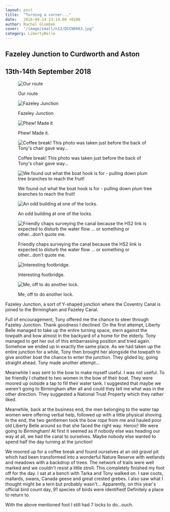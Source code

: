 ```yaml
---
layout: post
title:  "Turning a corner..."
date:   2018-09-14 23:14:00 +0100
author: Rachel Glombek
cover:  "/image/small/n13/DSCN0603.jpg"
category: LibertyBelle
---
```


<h2>Fazeley Junction to Curdworth and Aston
<h2>13th-14th September 2018</h2>

<figure>
 <img src="{{site.baseurl}}/image/maps/n13map.png" alt="Our route" >
 <figcaption>
 <p>Our route</p>
 </figcaption>
</figure>

<figure>
 <img src="{{site.baseurl}}/image/small/n13/DSCN0601.jpg" alt="Fazeley Junction" >
 <figcaption>
 <p>Fazeley Junction</p>
 </figcaption>
</figure>

<figure>
 <img src="{{site.baseurl}}/image/small/n13/DSCN0603.jpg" alt="Phew! Made it" >
 <figcaption>
 <p>Phew! Made it.</p>
 </figcaption>
</figure>
<figure>
 <img src="{{site.baseurl}}/image/small/n13/DSCN0614.jpg" alt="Coffee break! This photo was taken just before the back of Tony's chair gave way..." >
 <figcaption>
 <p>Coffee break! This photo was taken just before the back of Tony's chair gave way...</p>
 </figcaption>
</figure>
<figure>
 <img src="{{site.baseurl}}/image/small/n13/DSCN0622.jpg" alt="We found out what the boat hook is for - pulling down plum tree branches to reach the fruit!" >
 <figcaption>
 <p>We found out what the boat hook is for - pulling down plum tree branches to reach the fruit!</p>
 </figcaption>
</figure>
<figure>
 <img src="{{site.baseurl}}/image/small/n13/DSCN0618.jpg" alt="An odd building at one of the locks." >
 <figcaption>
 <p>An odd building at one of the locks.</p>
 </figcaption>
</figure>
<figure>
 <img src="{{site.baseurl}}/image/small/n13/DSCN0620.jpg" alt="Friendly chaps surveying the canal because the HS2 link is expected to disturb the water flow ... or something or other...don't quote me." >
 <figcaption>
 <p>Friendly chaps surveying the canal because the HS2 link is expected to disturb the water flow ... or something or other...don't quote me.</p>
 </figcaption>
</figure>
<figure>
 <img src="{{site.baseurl}}/image/small/n13/DSCN0612.jpg" alt="Interesting footbridge." >
 <figcaption>
 <p>Interesting footbridge.</p>
 </figcaption>
</figure>
<figure>
 <img src="{{site.baseurl}}/image/small/n13/DSCN0615.jpg" alt="Me, off to do another lock." >
 <figcaption>
 <p>Me, off to do another lock.</p>
 </figcaption>
</figure>

<p>Fazeley Junction, a sort of Y-shaped junction where the Coventry Canal is joined to the Birmingham and Fazeley Canal.</p>

<p>Full of encouragement, Tony offered me the chance to steer through Fazeley Junction. Thank goodness I declined. On the first attempt, Liberty Belle managed to take up the entire turning space, stern against the towpath and bow almost in the backyard of a home for the elderly. Tony managed to get her out of this embarrassing position and tried again. Somehow we ended up in exactly the same place. As we had taken up the entire junction for a while, Tony then brought her alongside the towpath to give another boat the chance to enter the junction. They glided by, going straight ahead. Tony made another attempt...</p>

<p>Meanwhile I was sent to the bow to make myself useful. I was not useful. To be friendly I chatted to two women in the bow of their boat. They were moored up outside a tap to fill their water tank. I suggested that maybe we weren't going to Birmingham after all and could they tell me what was in the other direction. They suggested a National Trust Property which they rather liked.</p>

<p>Meanwhile, back at the business end, the men belonging to the water tap women were offering verbal help, followed up with a little physical shoving. In the end, the two gentlemen took the bow rope from me and hauled poor old Liberty Belle around so that she faced the right way. Heroic! We were going to Birmingham! At first it seemed as if nobody else was heading our way at all, we had the canal to ourselves. Maybe nobody else wanted to spend half the day turning at the junction!</p>



<p>We moored up for a coffee break and found ourselves at an old gravel pit which had been transformed into a wonderful Nature Reserve with wetlands and meadows with a backdrop of trees. The network of trails were well marked and we couldn't resist a little stroll. This completely finished my foot off for the day. I sat at a bench with Tarka and Tony walked on. I saw coots, mallards, swans, Canada geese and great crested grebes. I also saw what I thought might be a tern but probably wasn't... Apparently, on this year's official bird count day, 91 species of birds were identified! Definitely a place to return to.

<p>With the above mentioned foot I still had 7 locks to do...ouch.</p>
